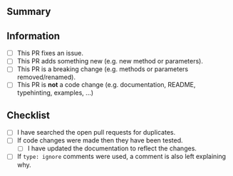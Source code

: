 ## Summary

<!-- What is this pull request for? Does it fix any issues? -->

## Information

<!-- Put an x inside [ ] to check it, like so: [x] -->

- [ ] This PR fixes an issue.
- [ ] This PR adds something new (e.g. new method or parameters).
- [ ] This PR is a breaking change (e.g. methods or parameters removed/renamed).
- [ ] This PR is **not** a code change (e.g. documentation, README, typehinting, examples, ...)

## Checklist

<!-- Put an x inside [ ] to check it, like so: [x] -->

- [ ] I have searched the open pull requests for duplicates.
- [ ] If code changes were made then they have been tested.
  - [ ] I have updated the documentation to reflect the changes.
- [ ] If `type: ignore` comments were used, a comment is also left explaining why.
